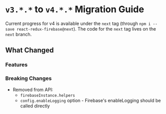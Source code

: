 # `v3.*.*` to `v4.*.*` Migration Guide

Current progress for v4 is available under the `next` tag (through `npm i --save react-redux-firebase@next`). The code for the `next` tag lives on the `next` branch.

## What Changed

### Features

### Breaking Changes

* Removed from API:
  * `firebaseInstance.helpers`
  * `config.enableLogging` option - Firebase's enableLogging should be called directly
